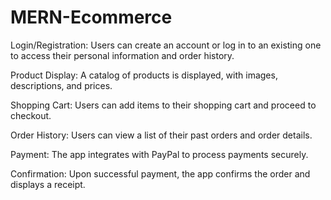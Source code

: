 # MERN-Ecommerce

Login/Registration: Users can create an account or log in to an existing one to access their personal information and order history.

Product Display: A catalog of products is displayed, with images, descriptions, and prices.

Shopping Cart: Users can add items to their shopping cart and proceed to checkout.

Order History: Users can view a list of their past orders and order details.

Payment: The app integrates with PayPal to process payments securely.

Confirmation: Upon successful payment, the app confirms the order and displays a receipt.
